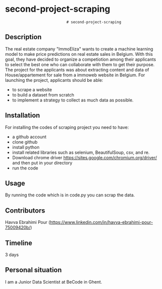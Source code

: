 # second-project-scraping
      							# second-project-scraping

## Description
The real estate company "ImmoEliza" wants to create a machine learning model to make price predictions on real estate sales in Belgium. 
With this goal, they  have decided to organize a competiotion among their applicants to select the best one who can collaborate with them to get their purpose. 
The project for the applicants was about extracting content and data of House/appartement for sale from a immoweb website in Belgium. 
For launching the project, applicants should be able: 
  - to scrape a website
  - to build a dataset from scratch
  - to implement a strategy to collect as much data as possible.

## Installation
For installing the codes of scraping project you need to have:
  - a github account
  - clone github
  - install python
  - install related libraries such as selenium, BeautifulSoup, csv, and re.
  - Download chrome driver https://sites.google.com/chromium.org/driver/  and then put in your directory
  - run the code 

## Usage
By running the code which is in code.py you can scrap the data.  
## Contributors

Havva Ebrahimi Pour (https://www.linkedin.com/in/havva-ebrahimi-pour-75009420b/)

## Timeline

3 days

## Personal situation

I am a Junior Data Scientist at BeCode in Ghent.
